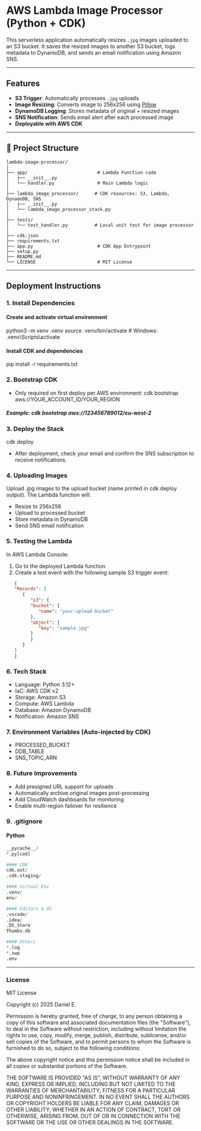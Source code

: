 # AWS Lambda Image Processor (Python + CDK)

This serverless application automatically resizes `.jpg` images uploaded to an S3 bucket. It saves the resized images to another S3 bucket, logs metadata to DynamoDB, and sends an email notification using Amazon SNS.

---

## Features

-  **S3 Trigger**: Automatically processes `.jpg` uploads
-  **Image Resizing**: Converts image to 256x256 using [Pillow](https://python-pillow.org)
-  **DynamoDB Logging**: Stores metadata of original + resized images
-  **SNS Notification**: Sends email alert after each processed image
-  **Deployable with AWS CDK**

---

## 📁 Project Structure

```text
lambda-image-processor/
│
├── app/                          # Lambda Function code
│   ├── __init__.py
│   └── handler.py                # Main Lambda logic
│
├── lambda_image_processor/      # CDK resources: S3, Lambda, DynamoDB, SNS
│   ├── __init__.py
│   └── lambda_image_processor_stack.py
│
├── tests/
│   └── test_handler.py          # Local unit test for image processor
│
├── cdk.json
├── requirements.txt
├── app.py                        # CDK App Entrypoint
├── setup.py                      
├── README.md
└── LICENSE                       # MIT License
```
---
## Deployment Instructions
### 1. Install Dependencies

#### Create and activate virtual environment
python3 -m venv .venv
source .venv/bin/activate        # Windows: .venv\Scripts\activate

#### Install CDK and dependencies
pip install -r requirements.txt

### 2. Bootstrap CDK
   * Only required on first deploy per AWS environment:
cdk bootstrap aws://YOUR_ACCOUNT_ID/YOUR_REGION
##### Example: cdk bootstrap aws://123456789012/eu-west-2

### 3. Deploy the Stack

cdk deploy
   -  After deployment, check your email and confirm the SNS subscription to receive notifications.

### 4. Uploading Images
Upload .jpg images to the upload bucket (name printed in cdk deploy output). The Lambda function will:

   - Resize to 256x256
   - Upload to processed bucket
   - Store metadata in DynamoDB
   - Send SNS email notification

### 5. Testing the Lambda
In AWS Lambda Console:
   1. Go to the deployed Lambda function
   2. Create a test event with the following sample S3 trigger event:
      
   
   ```json
      {
      "Records": [
         {
            "s3": {
            "bucket": {
               "name": "your-upload-bucket"
            },
            "object": {
               "key": "sample.jpg"
            }
            }
         }
      ]
      }

```

### 6. Tech Stack
   - Language: Python 3.12+
   - IaC: AWS CDK v2
   - Storage: Amazon S3
   - Compute: AWS Lambda
   - Database: Amazon DynamoDB
   - Notification: Amazon SNS

### 7. Environment Variables (Auto-injected by CDK)
   - PROCESSED_BUCKET
   - DDB_TABLE
   - SNS_TOPIC_ARN

### 8. Future Improvements
   - Add presigned URL support for uploads
   - Automatically archive original images post-processing
   - Add CloudWatch dashboards for monitoring
   - Enable multi-region failover for resilience

### 9. .gitignore
#### Python

```python
__pycache__/
*.py[cod]

#### CDK
cdk.out/
.cdk.staging/

#### Virtual Env
.venv/
env/

#### Editors & OS
.vscode/
.idea/
.DS_Store
Thumbs.db

#### Others
*.log
*.swp
.env
```
---
### License
MIT License

Copyright (c) 2025 Daniel E.

Permission is hereby granted, free of charge, to any person obtaining a copy
of this software and associated documentation files (the "Software"), to deal
in the Software without restriction, including without limitation the rights
to use, copy, modify, merge, publish, distribute, sublicense, and/or sell
copies of the Software, and to permit persons to whom the Software is
furnished to do so, subject to the following conditions:

The above copyright notice and this permission notice shall be included in
all copies or substantial portions of the Software.

THE SOFTWARE IS PROVIDED "AS IS", WITHOUT WARRANTY OF ANY KIND, EXPRESS OR
IMPLIED, INCLUDING BUT NOT LIMITED TO THE WARRANTIES OF MERCHANTABILITY,
FITNESS FOR A PARTICULAR PURPOSE AND NONINFRINGEMENT. IN NO EVENT SHALL THE
AUTHORS OR COPYRIGHT HOLDERS BE LIABLE FOR ANY CLAIM, DAMAGES OR OTHER
LIABILITY, WHETHER IN AN ACTION OF CONTRACT, TORT OR OTHERWISE, ARISING FROM,
OUT OF OR IN CONNECTION WITH THE SOFTWARE OR THE USE OR OTHER DEALINGS IN
THE SOFTWARE.


